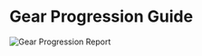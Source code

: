 
# Gear Progression Guide
![Gear Progression Report](https://github.com/MattressPadley/WoW-data/img/gear_prog_report.png)

